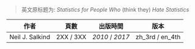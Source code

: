 > 英文原标题为: *Statistics for People Who* (think they) *Hate Statistics*

| 作者 | 頁數 | 出版時間 | 版本 | 
| --- | --- | --- | :---: | 
| Neil J. Salkind  | 2XX / 3XX | *2010* / *2017* | zh_3rd / en_4th | 